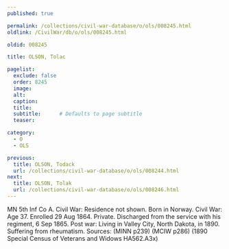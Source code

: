```yaml
---
published: true

permalink: /collections/civil-war-database/o/ols/008245.html
oldlink: /CivilWar/db/o/ols/008245.html

oldid: 008245

title: OLSON, Tolac

pagelist:
  exclude: false
  order: 8245
  image: 
  alt:
  caption:
  title:
  subtitle:      # Defaults to page subtitle
  teaser:

category: 
  - O 
  - OLS

previous:
  title: OLSON, Todack
  url: /collections/civil-war-database/o/ols/008244.html  
next:
  title: OLSON, Tolak
  url: /collections/civil-war-database/o/ols/008246.html   
---
```

MN 5th Inf Co A. Civil War: Residence not shown. Born in Norway. Civil War: Age 37. Enrolled 29 Aug 1864. Private. Discharged from the service with his regiment, 6 Sep 1865. Post war: Living in Valley City, North Dakota, in 1890. Suffering from rheumatism. Sources: (MINN p239) (MCIW p286) (1890 Special Census of Veterans and Widows HA562.A3x)